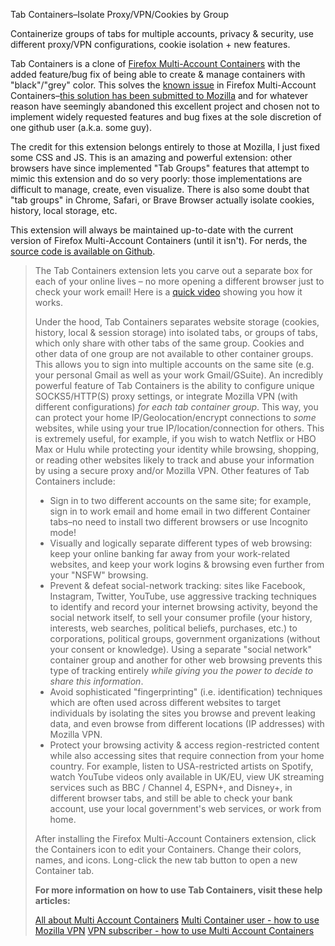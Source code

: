 Tab Containers–Isolate Proxy/VPN/Cookies by Group

Containerize groups of tabs for multiple accounts, privacy & security, use different proxy/VPN configurations, cookie isolation + new features.

Tab Containers is a clone of <a rel="noopener noreferrer nofollow" target="_blank" href="https://addons.mozilla.org/en-US/firefox/addon/multi-account-containers/">Firefox Multi-Account Containers</a> with the added feature/bug fix of being able to create & manage containers with "black"/"grey" color. This solves the <a rel="noopener noreferrer nofollow" target="_blank" href="https://github.com/mozilla/multi-account-containers/issues/1822">known issue</a> in Firefox Multi-Account Containers–<a rel="nofollow noopener noreferrer" href="https://github.com/mozilla/multi-account-containers/pull/2192" target="_blank">this solution has been submitted to Mozilla</a> and for whatever reason have seemingly abandoned this excellent project and chosen not to implement widely requested features and bug fixes at the sole discretion of one github user (a.k.a. some guy).

The credit for this extension belongs entirely to those at Mozilla, I just fixed some CSS and JS. This is an amazing and powerful extension: other browsers have since implemented "Tab Groups" features that attempt to mimic this extension and do so very poorly: those implementations are difficult to manage, create, even visualize. There is also some doubt that "tab groups" in Chrome, Safari, or Brave Browser actually isolate cookies, history, local storage, etc.

This extension will always be maintained up-to-date with the current version of Firefox Multi-Account Containers (until it isn't). For nerds, the <a href="https://github.com/hwknsj/multi-account-containers" target="_blank">source code is available on Github</a>.

<blockquote>
The Tab Containers extension lets you carve out a separate box for each of your online lives – no more opening a different browser just to check your work email! Here is
a <a rel="nofollow noopener noreferrer" href="https://www.youtube.com/watch%3Fv=Gy7lyvAfOSw">quick video</a> showing you how it works.

Under the hood, Tab Containers separates website storage (cookies, history, local & session storage) into isolated tabs, or groups of tabs, which only share with other tabs of the same group. Cookies and other data of one group are not available to other container groups. This allows you to sign into multiple accounts on the same site (e.g. your personal Gmail as well as your work Gmail/GSuite).
An incredibly powerful feature of Tab Containers is the ability to configure unique SOCKS5/HTTP(S) proxy settings, or integrate Mozilla VPN (with different configurations) <em>for each tab container group</em>. This way, you can protect your home IP/Geolocation/encrypt connections to <em>some</em> websites, while using your true IP/location/connection for others. This is extremely useful, for example, if you wish to watch Netflix or HBO Max or Hulu while protecting your identity while browsing, shopping, or reading other websites likely to track and abuse your information by using a secure proxy and/or Mozilla VPN.
Other features of Tab Containers include:

<ul>
  <li>Sign in to two different accounts on the same site; for example, sign in to work email and home email in
    two different Container tabs–no need to install two different browsers or use Incognito mode!</li>
  <li>Visually and logically separate different types of web browsing: keep your online banking far away from your work-related websites, and keep your work logins & browsing even further from your "NSFW" browsing.</li>
  <li>Prevent & defeat social-network tracking: sites like Facebook, Instagram, Twitter, YouTube, use aggressive tracking techniques to identify and record your internet browsing activity, beyond the social network itself, to sell your consumer profile (your history, interests, web searches, political beliefs, purchases, etc.) to corporations, political groups, government organizations (without your consent or knowledge). Using a separate "social network" container group and another for other web browsing prevents this type of tracking entirely <em>while giving you the power to decide to share this information</em>.</li>
  <li>Avoid sophisticated "fingerprinting" (i.e. identification) techniques which are often used across different websites to target individuals by isolating the sites you browse and prevent leaking data, and even browse from different locations (IP addresses) with Mozilla VPN.</li>
  <li>Protect your browsing activity & access region-restricted content while also accessing sites that require connection from your home country. For example, listen to USA-restricted artists on Spotify, watch YouTube videos only available in UK/EU, view UK streaming services such as BBC / Channel 4, ESPN+, and Disney+, in different browser tabs, and still be able to check your bank account, use your local government's web services, or work from home.</li>
</ul>
After installing the Firefox Multi-Account Containers extension, click the Containers icon to edit your
Containers. Change their colors, names, and icons. Long-click the new tab button to open a new Container
tab.

<strong>For more information on how to use Tab Containers, visit these help articles:</strong>

<a rel="nofollow noopener noreferrer" href="https://support.mozilla.org/en-US/kb/containers/">All about
Multi Account Containers</a>
<a rel="nofollow noopener noreferrer"
  href="https://support.mozilla.org/en-US/kb/protect-your-container-tabs-mozilla-vpn/">Multi Container user - how to
use Mozilla VPN</a>
<a rel="nofollow noopener noreferrer"
  href="https://support.mozilla.org/en-US/kb/use-multi-account-containers-mozilla-vpn/">VPN subscriber - how to use
Multi Account Containers</a>

</blockquote>
